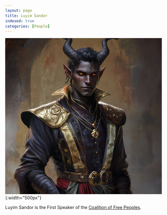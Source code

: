 ```yaml
---
layout: page
title: Luyim Sandor
indexed: true
categories: [People]
---
```

![Luyim Sandor](/persons/luyim_sandor.png){:width="500px"}

Luyim Sandor is the First Speaker of the [Coalition of Free Peoples](/nations/coalition_of_free_peoples).